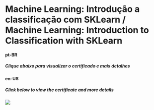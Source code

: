 # Machine Learning: Introdução a classificação com SKLearn / Machine Learning: Introduction to Classification with SKLearn

#### pt-BR
##### Clique abaixo para visualizar o certificado e mais detalhes


#### en-US
##### Click below to view the certificate and more details
[![](https://cdn4.iconfinder.com/data/icons/business-1221/24/Certificate-64.png)](https://cursos.alura.com.br/certificate/wesley-comput/machine-learning-introducao-a-classificacao-com-sklearn)